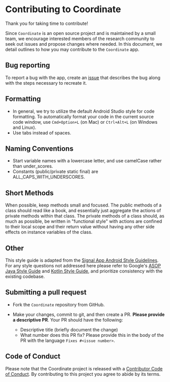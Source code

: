 # Contributing to Coordinate

Thank you for taking time to contribute!

Since `Coordinate` is an open source project and is maintained by a small team, we encourage interested members of the research community to seek out issues and propose changes where needed. In this document, we detail outlines to how you may contribute to the `Coordinate` app.

## Bug reporting

To report a bug with the app, create an [issue](https://github.com/PhenoApps/Coordinate/issues) that describes the bug along with the steps necessary to recreate it.

## Formatting

* In general, we try to utilize the default Android Studio style for code formatting. To automatically format your code in the current source code window, use `Cmd+Option+L` (on Mac) or `Ctrl+Alt+L` (on Windows and Linux).
* Use tabs instead of spaces.

## Naming Conventions

* Start variable names with a lowercase letter, and use camelCase rather than under_scores.
* Constants (public/private static final) are ALL_CAPS_WITH_UNDERSCORES.

## Short Methods

When possible, keep methods small and focused. The public methods of a class should read like a book, and essentially just aggregate the actions of private methods within that class. The private methods of a class should, as much as possible, be written in "functional style" with actions are confined to their local scope and their return value without having any other side effects on instance variables of the class.

## Other

This style guide is adapted from the [Signal App Android Style Guidelines](https://github.com/signalapp/Signal-Android/wiki/Code-Style-Guidelines). For any style questions not addressed here please refer to Google's [ASOP Java Style Guide](https://source.android.com/docs/setup/contribute/code-style) and [Kotlin Style Guide](https://developer.android.com/kotlin/style-guide), and prioritize consistency with the existing codebase.

## Submitting a pull request

* Fork the `Coordinate` repository from GitHub.

* Make your changes, commit to git, and then create a PR. **Please provide a descriptive PR**. Your PR should have the following:
  + Descriptive title (briefly document the change)
  + What number does this PR fix? Please provide this in the body of the PR with the language `Fixes #<issue number>`.


## Code of Conduct

Please note that the Coordinate project is released with a [Contributor Code of Conduct](CODE_OF_CONDUCT.md). By contributing to this project you agree to abide by its terms.